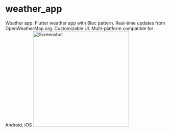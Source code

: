 # weather_app
Weather app: Flutter weather app with Bloc pattern. Real-time updates from OpenWeatherMap.org. Customizable UI. Multi-platform compatible for Android, iOS
<img src="https://github.com/Anna-12-Mer/weather_app/assets/69189012/9534f7b6-2ff5-4eef-87da-93bafb11030c" alt="Screenshot" width="300" height="auto" />

